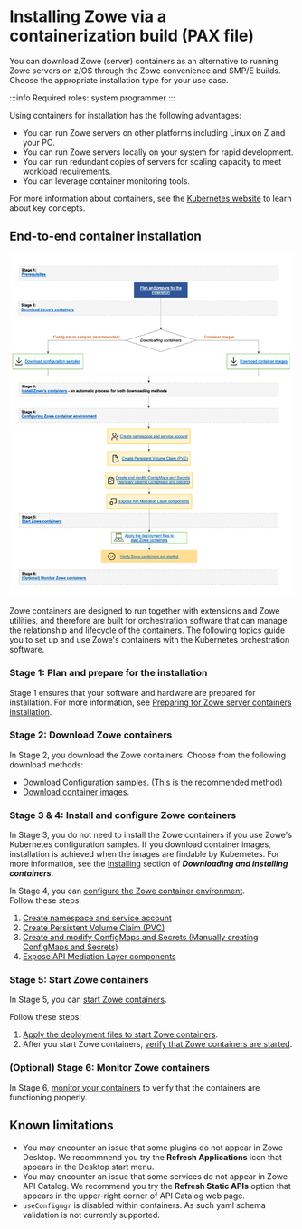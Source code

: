 # Installing Zowe via a containerization build (PAX file)

You can download Zowe (server) containers as an alternative to running Zowe servers on z/OS through the Zowe convenience and SMP/E builds. Choose the appropriate installation type for your use case.

:::info Required roles: system programmer
:::

Using containers for installation has the following advantages:

* You can run Zowe servers on other platforms including Linux on Z and your PC.
* You can run Zowe servers locally on your system for rapid development.
* You can run redundant copies of servers for scaling capacity to meet workload requirements.
* You can leverage container monitoring tools.

For more information about containers, see the [Kubernetes website](https://kubernetes.io/docs/concepts/overview/what-is-kubernetes/) to learn about key concepts.

## End-to-end container installation

![Container installation](../images/install/containerization-install.png)

Zowe containers are designed to run together with extensions and Zowe utilities, and therefore are built for orchestration software that can manage the relationship and lifecycle of the containers. The following topics guide you to set up and use Zowe's containers with the Kubernetes orchestration software.

### Stage 1: Plan and prepare for the installation

Stage 1 ensures that your software and hardware are prepared for installation. For more information, see [Preparing for Zowe server containers installation](k8s-prereqs.md).

### Stage 2: Download Zowe containers

In Stage 2, you download the Zowe containers. Choose from the following download methods:

* [Download Configuration samples](./k8s-downloading/#downloading-configuration-samples). (This is the recommended method) 
* [Download container images](./k8s-downloading#downloading-container-images).

### Stage 3 & 4: Install and configure Zowe containers

In Stage 3, you do not need to install the Zowe containers if you use Zowe's Kubernetes configuration samples. If you download container images, installation is achieved when the images are findable by Kubernetes. For more information, see the [Installing](./k8s-downloading/#installing) section of **_Downloading and installing containers_**.

In Stage 4, you can [configure the Zowe container environment](./k8s-config).  
Follow these steps:

1. [Create namespace and service account](./k8s-config/#1-create-namespace-and-service-account)
2. [Create Persistent Volume Claim (PVC)](./k8s-config/#2-create-persistent-volume-claim-pvc)
3. [Create and modify ConfigMaps and Secrets (Manually creating ConfigMaps and Secrets)](./k8s-config/#3-create-and-modify-configmaps-and-secrets)
4. [Expose API Mediation Layer components](./k8s-config/#4-expose-api-mediation-layer-components)

### Stage 5: Start Zowe containers

In Stage 5, you can [start Zowe containers](./k8s-using/#starting-zowe-containers).  

Follow these steps:
1. [Apply the deployment files to start Zowe containers](./k8s-using/#starting-zowe-containers). 
2. After you start Zowe containers, [verify that Zowe containers are started](./k8s-using/#verifying-zowe-containers).

### (Optional) Stage 6: Monitor Zowe containers

In Stage 6, [monitor your containers](./k8s-using/#monitoring-zowe-containers) to verify that the containers are functioning properly.

## Known limitations

* You may encounter an issue that some plugins do not appear in Zowe Desktop. We recommnend you try the **Refresh Applications** icon that appears in the Desktop start menu.
* You may encounter an issue that some services do not appear in Zowe API Catalog. We recommend you try the **Refresh Static APIs** option that appears in the upper-right corner of API Catalog web page.
* `useConfigmgr` is disabled within containers. As such yaml schema validation is not currently supported.

